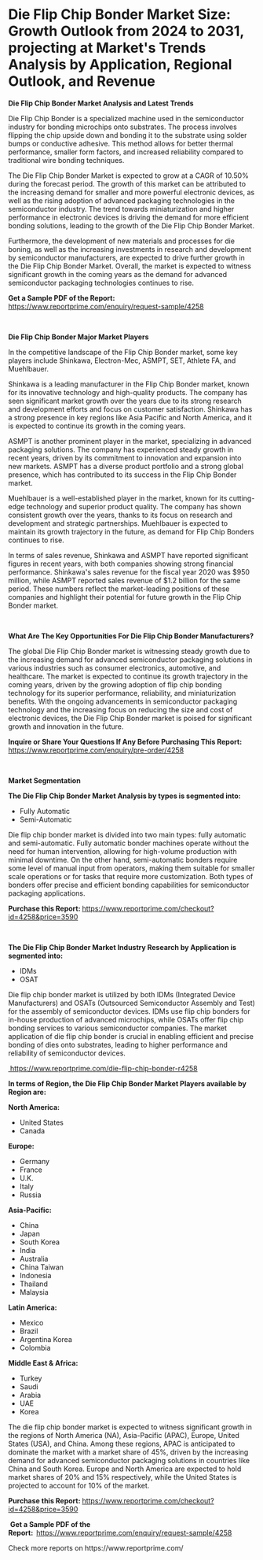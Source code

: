 <p><h1>Die Flip Chip Bonder Market Size: Growth Outlook from 2024 to 2031, projecting at Market's Trends Analysis by Application, Regional Outlook, and Revenue</h1></p><p><strong>Die Flip Chip Bonder Market Analysis and Latest Trends</strong></p>
<p><p>Die Flip Chip Bonder is a specialized machine used in the semiconductor industry for bonding microchips onto substrates. The process involves flipping the chip upside down and bonding it to the substrate using solder bumps or conductive adhesive. This method allows for better thermal performance, smaller form factors, and increased reliability compared to traditional wire bonding techniques.</p><p>The Die Flip Chip Bonder Market is expected to grow at a CAGR of 10.50% during the forecast period. The growth of this market can be attributed to the increasing demand for smaller and more powerful electronic devices, as well as the rising adoption of advanced packaging technologies in the semiconductor industry. The trend towards miniaturization and higher performance in electronic devices is driving the demand for more efficient bonding solutions, leading to the growth of the Die Flip Chip Bonder Market.</p><p>Furthermore, the development of new materials and processes for die boning, as well as the increasing investments in research and development by semiconductor manufacturers, are expected to drive further growth in the Die Flip Chip Bonder Market. Overall, the market is expected to witness significant growth in the coming years as the demand for advanced semiconductor packaging technologies continues to rise.</p></p>
<p><strong>Get a Sample PDF of the Report:&nbsp;</strong> <a href="https://www.reportprime.com/enquiry/request-sample/4258">https://www.reportprime.com/enquiry/request-sample/4258</a></p>
<p>&nbsp;</p>
<p><strong>Die Flip Chip Bonder Major Market Players</strong></p>
<p><p>In the competitive landscape of the Flip Chip Bonder market, some key players include Shinkawa, Electron-Mec, ASMPT, SET, Athlete FA, and Muehlbauer.</p><p>Shinkawa is a leading manufacturer in the Flip Chip Bonder market, known for its innovative technology and high-quality products. The company has seen significant market growth over the years due to its strong research and development efforts and focus on customer satisfaction. Shinkawa has a strong presence in key regions like Asia Pacific and North America, and it is expected to continue its growth in the coming years.</p><p>ASMPT is another prominent player in the market, specializing in advanced packaging solutions. The company has experienced steady growth in recent years, driven by its commitment to innovation and expansion into new markets. ASMPT has a diverse product portfolio and a strong global presence, which has contributed to its success in the Flip Chip Bonder market.</p><p>Muehlbauer is a well-established player in the market, known for its cutting-edge technology and superior product quality. The company has shown consistent growth over the years, thanks to its focus on research and development and strategic partnerships. Muehlbauer is expected to maintain its growth trajectory in the future, as demand for Flip Chip Bonders continues to rise.</p><p>In terms of sales revenue, Shinkawa and ASMPT have reported significant figures in recent years, with both companies showing strong financial performance. Shinkawa's sales revenue for the fiscal year 2020 was $950 million, while ASMPT reported sales revenue of $1.2 billion for the same period. These numbers reflect the market-leading positions of these companies and highlight their potential for future growth in the Flip Chip Bonder market.</p></p>
<p>&nbsp;</p>
<p><strong>What Are The Key Opportunities For Die Flip Chip Bonder Manufacturers?</strong></p>
<p><p>The global Die Flip Chip Bonder market is witnessing steady growth due to the increasing demand for advanced semiconductor packaging solutions in various industries such as consumer electronics, automotive, and healthcare. The market is expected to continue its growth trajectory in the coming years, driven by the growing adoption of flip chip bonding technology for its superior performance, reliability, and miniaturization benefits. With the ongoing advancements in semiconductor packaging technology and the increasing focus on reducing the size and cost of electronic devices, the Die Flip Chip Bonder market is poised for significant growth and innovation in the future.</p></p>
<p><strong>Inquire or Share Your Questions If Any Before Purchasing This Report:</strong> <a href="https://www.reportprime.com/enquiry/pre-order/4258">https://www.reportprime.com/enquiry/pre-order/4258</a></p>
<p>&nbsp;</p>
<p><strong>Market Segmentation</strong></p>
<p><strong>The Die Flip Chip Bonder Market Analysis by types is segmented into:</strong></p>
<p><ul><li>Fully Automatic</li><li>Semi-Automatic</li></ul></p>
<p><p>Die flip chip bonder market is divided into two main types: fully automatic and semi-automatic. Fully automatic bonder machines operate without the need for human intervention, allowing for high-volume production with minimal downtime. On the other hand, semi-automatic bonders require some level of manual input from operators, making them suitable for smaller scale operations or for tasks that require more customization. Both types of bonders offer precise and efficient bonding capabilities for semiconductor packaging applications.</p></p>
<p><strong>Purchase this Report:&nbsp;</strong><a href="https://www.reportprime.com/checkout?id=4258&price=3590">https://www.reportprime.com/checkout?id=4258&price=3590</a></p>
<p>&nbsp;</p>
<p><strong>The Die Flip Chip Bonder Market Industry Research by Application is segmented into:</strong></p>
<p><ul><li>IDMs</li><li>OSAT</li></ul></p>
<p><p>Die flip chip bonder market is utilized by both IDMs (Integrated Device Manufacturers) and OSATs (Outsourced Semiconductor Assembly and Test) for the assembly of semiconductor devices. IDMs use flip chip bonders for in-house production of advanced microchips, while OSATs offer flip chip bonding services to various semiconductor companies. The market application of die flip chip bonder is crucial in enabling efficient and precise bonding of dies onto substrates, leading to higher performance and reliability of semiconductor devices.</p></p>
<p><a href="https://www.reportprime.com/die-flip-chip-bonder-r4258">&nbsp;https://www.reportprime.com/die-flip-chip-bonder-r4258</a></p>
<p><strong>In terms of Region, the Die Flip Chip Bonder Market Players available by Region are:</strong></p>
<p>
    <p> <strong> North America: </strong>
        <ul>
            <li>United States</li>
            <li>Canada</li>
        </ul>
        </p> 
    <p> <strong> Europe: </strong>
        <ul>
            <li>Germany</li>
            <li>France</li>
            <li>U.K.</li>
            <li>Italy</li>
            <li>Russia</li>
        </ul>
        </p> 
    <p> <strong> Asia-Pacific: </strong>
        <ul>
            <li>China</li>
            <li>Japan</li>
            <li>South Korea</li>
            <li>India</li>
            <li>Australia</li>
            <li>China Taiwan</li>
            <li>Indonesia</li>
            <li>Thailand</li>
            <li>Malaysia</li>
        </ul>
        </p> 
    <p> <strong> Latin America: </strong>
        <ul>
            <li>Mexico</li>
            <li>Brazil</li>
            <li>Argentina Korea</li>
            <li>Colombia</li>
        </ul>
        </p> 
    <p> <strong> Middle East & Africa: </strong>
        <ul>
            <li>Turkey</li>
            <li>Saudi</li>
            <li>Arabia</li>
            <li>UAE</li>
            <li>Korea</li>
        </ul>
    </p>
    </p>
<p><p>The die flip chip bonder market is expected to witness significant growth in the regions of North America (NA), Asia-Pacific (APAC), Europe, United States (USA), and China. Among these regions, APAC is anticipated to dominate the market with a market share of 45%, driven by the increasing demand for advanced semiconductor packaging solutions in countries like China and South Korea. Europe and North America are expected to hold market shares of 20% and 15% respectively, while the United States is projected to account for 10% of the market.</p></p>
<p><strong>Purchase this Report: </strong><a href="https://www.reportprime.com/checkout?id=4258&price=3590">https://www.reportprime.com/checkout?id=4258&price=3590</a></p>
<p>&nbsp;<strong>Get a Sample PDF of the Report:&nbsp;&nbsp;</strong><a href="https://www.reportprime.com/enquiry/request-sample/4258">https://www.reportprime.com/enquiry/request-sample/4258</a></p>
<p><strong></strong></p>
<p>Check more reports on https://www.reportprime.com/</p>